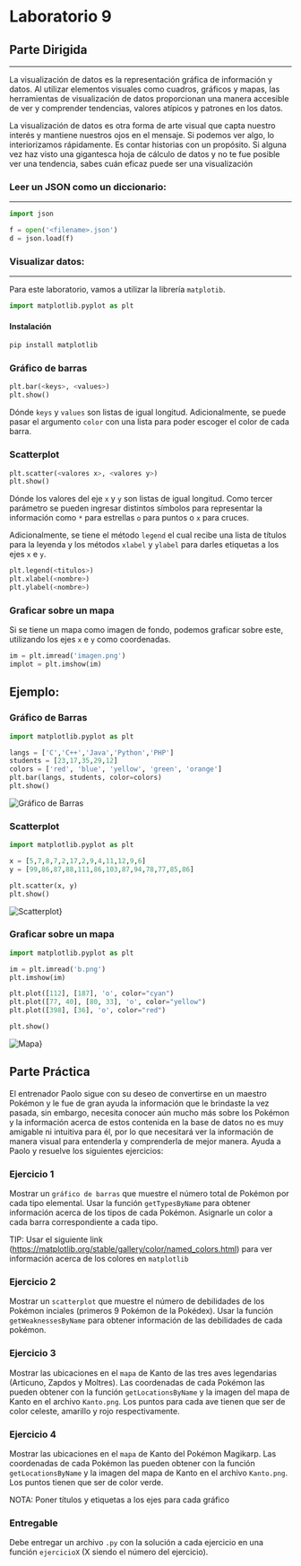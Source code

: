 # Laboratorio 9
## Parte Dirigida
---

La visualización de datos es la representación gráfica de información y datos. Al utilizar elementos visuales como cuadros, gráficos y mapas, las herramientas de visualización de datos proporcionan una manera accesible de ver y comprender tendencias, valores atípicos y patrones en los datos.

La visualización de datos es otra forma de arte visual que capta nuestro interés y mantiene nuestros ojos en el mensaje. Si podemos ver algo, lo interiorizamos rápidamente. Es contar historias con un propósito. Si alguna vez haz visto una gigantesca hoja de cálculo de datos y no te fue posible ver una tendencia, sabes cuán eficaz puede ser una visualización

### Leer un JSON como un diccionario:
---
```py
import json

f = open('<filename>.json')
d = json.load(f)
```



### Visualizar datos:
---
Para este laboratorio, vamos a utilizar la librería `matplotib`.

```py
import matplotlib.pyplot as plt
```

#### Instalación

```sh
pip install matplotlib
```

### Gráfico de barras
```py
plt.bar(<keys>, <values>)
plt.show()
```
Dónde `keys` y `values` son listas de igual longitud. Adicionalmente, se puede pasar el argumento `color` con una lista para poder escoger el color de cada barra.

### Scatterplot

```py
plt.scatter(<valores x>, <valores y>)
plt.show()
```
Dónde los valores del eje `x` y `y` son listas de igual longitud. Como tercer parámetro se pueden ingresar distintos símbolos para representar la información como `*` para estrellas `o` para puntos o `x` para cruces.

Adicionalmente, se tiene el método `legend` el cual recibe una lista de títulos para la leyenda y los métodos `xlabel` y `ylabel` para darles etiquetas a los ejes `x` e `y`.
```py
plt.legend(<titulos>)
plt.xlabel(<nombre>)
plt.ylabel(<nombre>)
```

### Graficar sobre un mapa

Si se tiene un mapa como imagen de fondo, podemos graficar sobre este, utilizando los ejes `x` e `y` como coordenadas.

```py
im = plt.imread('imagen.png')
implot = plt.imshow(im)
```


## Ejemplo:

### Gráfico de Barras

```py
import matplotlib.pyplot as plt

langs = ['C','C++','Java','Python','PHP']
students = [23,17,35,29,12]
colors = ['red', 'blue', 'yellow', 'green', 'orange']
plt.bar(langs, students, color=colors)
plt.show()
```

![Gráfico de Barras](./1.png)

### Scatterplot

```py
import matplotlib.pyplot as plt

x = [5,7,8,7,2,17,2,9,4,11,12,9,6]
y = [99,86,87,88,111,86,103,87,94,78,77,85,86]

plt.scatter(x, y)
plt.show()
```

![Scatterplot](./2.png)}

### Graficar sobre un mapa

```py
import matplotlib.pyplot as plt

im = plt.imread('b.png')
plt.imshow(im)

plt.plot([112], [187], 'o', color="cyan")
plt.plot([77, 40], [80, 33], 'o', color="yellow")
plt.plot([398], [36], 'o', color="red")

plt.show()
```

![Mapa](./3.png)}

## Parte Práctica

El entrenador Paolo sigue con su deseo de convertirse en un maestro Pokémon y le fue de gran ayuda la información que le brindaste la vez pasada, sin embargo, necesita conocer aún mucho más sobre los Pokémon y la información acerca de estos contenida en la base de datos no es muy amigable ni intuitiva para él, por lo que necesitará ver la información de manera visual para entenderla y comprenderla de mejor manera. Ayuda a Paolo y resuelve los siguientes ejercicios:

### Ejercicio 1

Mostrar un `gráfico de barras` que muestre el número total de Pokémon por cada tipo elemental. Usar la función `getTypesByName` para obtener información acerca de los tipos de cada Pokémon. Asignarle un color a cada barra correspondiente a cada tipo.

TIP: Usar el siguiente link (https://matplotlib.org/stable/gallery/color/named_colors.html) para ver información acerca de los colores en `matplotlib`

### Ejercicio 2

Mostrar un `scatterplot` que muestre el número de debilidades de los Pokémon inciales (primeros 9 Pokémon de la Pokédex). Usar la función `getWeaknessesByName` para obtener información de las debilidades de cada pokémon.

### Ejercicio 3

Mostrar las ubicaciones en el `mapa` de Kanto de las tres aves legendarias (Articuno, Zapdos y Moltres). Las coordenadas de cada Pokémon las pueden obtener con la función `getLocationsByName` y la imagen del mapa de Kanto en el archivo `Kanto.png`. Los puntos para cada ave tienen que ser de color celeste, amarillo y rojo respectivamente.

### Ejercicio 4

Mostrar las ubicaciones en el `mapa` de Kanto del Pokémon Magikarp. Las coordenadas de cada Pokémon las pueden obtener con la función `getLocationsByName` y la imagen del mapa de Kanto en el archivo `Kanto.png`. Los puntos tienen que ser de color verde.

NOTA: Poner títulos y etiquetas a los ejes para cada gráfico

### Entregable

Debe entregar un archivo `.py` con la solución a cada ejercicio en una función `ejercicioX` (X siendo el número del ejercicio).
